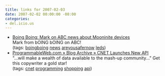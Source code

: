 ```yaml
---
title: links for 2007-02-03
date: 2007-02-02 00:00:00 -08:00
categories:
- del.icio.us
---
```


<ul class="delicious">
	<li>
		<div class="delicious-link"><a href="http://www.boingboing.net/2007/02/01/mark_on_abc_news_abo.html">Boing Boing: Mark on ABC news about Mooninite devices</a></div>
		<div class="delicious-extended">Mark from bOING bOING on ABC!</div>
		<div class="delicious-tags">(tags: <a href="http://del.icio.us/torrez/boingboing">boingboing</a> <a href="http://del.icio.us/torrez/news">news</a> <a href="http://del.icio.us/torrez/areyousafernow">areyousafernow</a> <a href="http://del.icio.us/torrez/leds">leds</a>)</div>
	</li>
	<li>
		<div class="delicious-link"><a href="http://blog.programmableweb.com/2007/02/02/cnet-launches-new-api/">ProgrammableWeb.com » Blog Archive » CNET Launches New API</a></div>
		<div class="delicious-extended">"...will make a wealth of data available to the mash-up community..." Get this copywriter a gold star!</div>
		<div class="delicious-tags">(tags: <a href="http://del.icio.us/torrez/cnet">cnet</a> <a href="http://del.icio.us/torrez/programming">programming</a> <a href="http://del.icio.us/torrez/shopping">shopping</a> <a href="http://del.icio.us/torrez/api">api</a>)</div>
	</li>
</ul>
